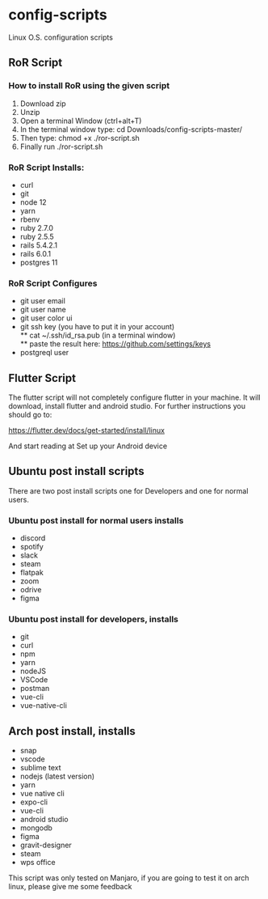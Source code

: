 # config-scripts
Linux O.S. configuration scripts

## RoR Script

### How to install RoR using the given script
1. Download zip
2. Unzip
3. Open a terminal Window (ctrl+alt+T)
4. In the terminal window type: cd Downloads/config-scripts-master/
5. Then type: chmod +x ./ror-script.sh
6. Finally run ./ror-script.sh

### RoR Script Installs:
* curl
* git
* node 12
* yarn
* rbenv
* ruby 2.7.0
* ruby 2.5.5
* rails 5.4.2.1
* rails 6.0.1
* postgres 11

### RoR Script Configures
* git user email
* git user name
* git user color ui
* git ssh key (you have to put it in your account) <br/>
  ** cat ~/.ssh/id_rsa.pub (in a terminal window) <br/>
  ** paste the result here: https://github.com/settings/keys <br/>
* postgreql user

## Flutter Script
The flutter script will not completely configure flutter in your machine. It will download, install flutter and android studio. For further instructions you should go to:

https://flutter.dev/docs/get-started/install/linux

And start reading at Set up your Android device

## Ubuntu post install scripts
There are two post install scripts one for Developers and one for normal users.
### Ubuntu post install for normal users installs
* discord
* spotify
* slack
* steam
* flatpak
* zoom
* odrive
* figma

### Ubuntu post install for developers, installs
* git
* curl
* npm
* yarn
* nodeJS
* VSCode
* postman
* vue-cli
* vue-native-cli

## Arch post install, installs
* snap
* vscode
* sublime text
* nodejs (latest version)
* yarn
* vue native cli
* expo-cli
* vue-cli
* android studio
* mongodb
* figma
* gravit-designer
* steam
* wps office

This script was only tested on Manjaro, if you are going to test it on arch linux, please give me some feedback

